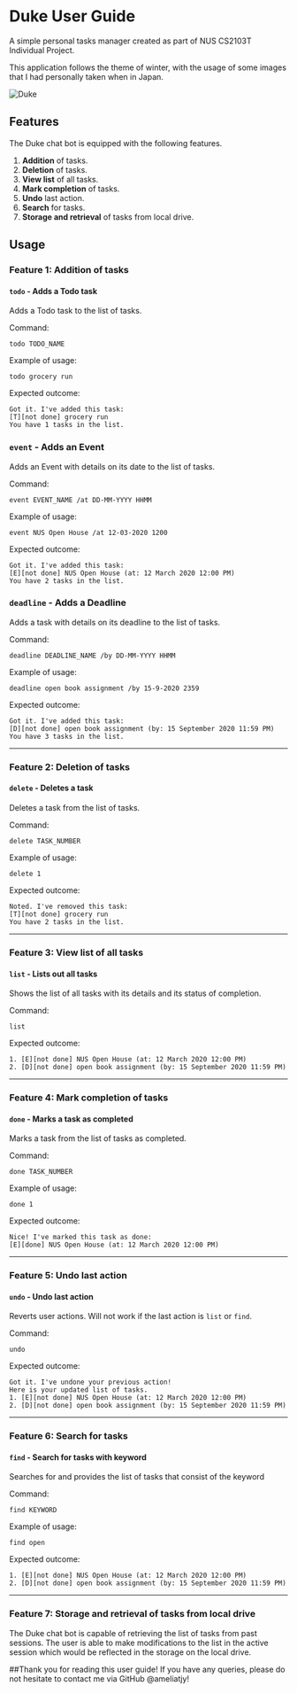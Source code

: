 # Duke User Guide
A simple personal tasks manager created as part of NUS CS2103T Individual Project.

This application follows the theme of winter, with the usage of some images that I had personally taken when in Japan.

![Duke](https://imgur.com/a/EwNX4AA)

## Features 
The Duke chat bot is equipped with the following features.
1. **Addition** of tasks.
2. **Deletion** of tasks.
3. **View list** of all tasks.
4. **Mark completion** of tasks.
5. **Undo** last action.
6. **Search** for tasks.
7. **Storage and retrieval** of tasks from local drive.

## Usage
### Feature 1: Addition of tasks
#### `todo` - Adds a Todo task

Adds a Todo task to the list of tasks.

Command:

    todo TODO_NAME

Example of usage: 

    todo grocery run

Expected outcome:

    Got it. I've added this task:
    [T][not done] grocery run
    You have 1 tasks in the list.
    
### `event` - Adds an Event

Adds an Event with details on its date to the list of tasks.

Command:

    event EVENT_NAME /at DD-MM-YYYY HHMM

Example of usage: 

    event NUS Open House /at 12-03-2020 1200

Expected outcome:

    Got it. I've added this task:
    [E][not done] NUS Open House (at: 12 March 2020 12:00 PM)
    You have 2 tasks in the list.

### `deadline` - Adds a Deadline

Adds a task with details on its deadline to the list of tasks.

Command:

    deadline DEADLINE_NAME /by DD-MM-YYYY HHMM

Example of usage: 

    deadline open book assignment /by 15-9-2020 2359

Expected outcome:

    Got it. I've added this task:
    [D][not done] open book assignment (by: 15 September 2020 11:59 PM)
    You have 3 tasks in the list.
___
### Feature 2: Deletion of tasks
#### `delete` - Deletes a task

Deletes a task from the list of tasks.

Command:

    delete TASK_NUMBER

Example of usage: 

    delete 1

Expected outcome:

    Noted. I've removed this task:
    [T][not done] grocery run
    You have 2 tasks in the list.
___
### Feature 3: View list of all tasks
#### `list` - Lists out all tasks

Shows the list of all tasks with its details and its status of completion.

Command:

    list

Expected outcome:

    1. [E][not done] NUS Open House (at: 12 March 2020 12:00 PM)
    2. [D][not done] open book assignment (by: 15 September 2020 11:59 PM)
___
### Feature 4: Mark completion of tasks
#### `done` - Marks a task as completed

Marks a task from the list of tasks as completed.

Command:

    done TASK_NUMBER

Example of usage: 

    done 1

Expected outcome:

    Nice! I've marked this task as done:
    [E][done] NUS Open House (at: 12 March 2020 12:00 PM)
___
### Feature 5: Undo last action
#### `undo` - Undo last action

Reverts user actions. Will not work if the last action is `list` or `find`.

Command:

    undo

Expected outcome:

    Got it. I've undone your previous action!
    Here is your updated list of tasks.
    1. [E][not done] NUS Open House (at: 12 March 2020 12:00 PM)
    2. [D][not done] open book assignment (by: 15 September 2020 11:59 PM)
___
### Feature 6: Search for tasks
#### `find` - Search for tasks with keyword

Searches for and provides the list of tasks that consist of the keyword

Command:

    find KEYWORD

Example of usage: 

    find open

Expected outcome:

    1. [E][not done] NUS Open House (at: 12 March 2020 12:00 PM)
    2. [D][not done] open book assignment (by: 15 September 2020 11:59 PM)
___
### Feature 7: Storage and retrieval of tasks from local drive
The Duke chat bot is capable of retrieving the list of tasks from past sessions. The user is able to make modifications
to the list in the active session which would be reflected in the storage on the local drive.

##Thank you for reading this user guide!
If you have any queries, please do not hesitate to contact me via GitHub @ameliatjy!